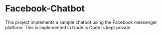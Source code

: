 # Facebook-Chatbot
This project implements a sample chatbot using the Facebook messenger platform. This is implemented in Node.js
Code is kept private
